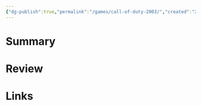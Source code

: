 ```yaml
---
{"dg-publish":true,"permalink":"/games/call-of-duty-2003/","created":"2023-12-08","updated":"2023-12-08"}
---
```



# Summary

# Review

# Links
